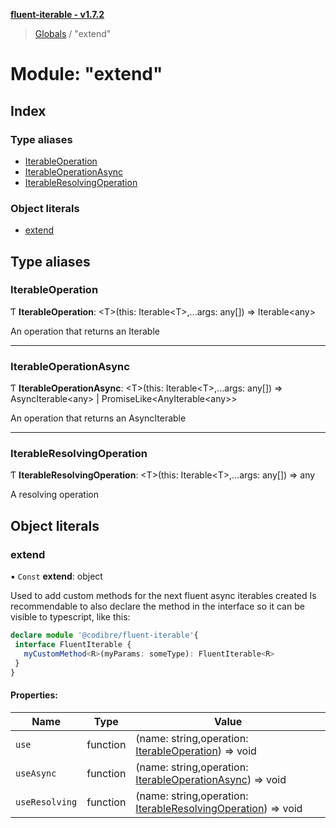 **[fluent-iterable - v1.7.2](../README.md)**

> [Globals](../README.md) / "extend"

# Module: "extend"

## Index

### Type aliases

* [IterableOperation](_extend_.md#iterableoperation)
* [IterableOperationAsync](_extend_.md#iterableoperationasync)
* [IterableResolvingOperation](_extend_.md#iterableresolvingoperation)

### Object literals

* [extend](_extend_.md#extend)

## Type aliases

### IterableOperation

Ƭ  **IterableOperation**: \<T>(this: Iterable\<T>,...args: any[]) => Iterable\<any>

An operation that returns an Iterable

___

### IterableOperationAsync

Ƭ  **IterableOperationAsync**: \<T>(this: Iterable\<T>,...args: any[]) => AsyncIterable\<any> \| PromiseLike\<AnyIterable\<any>>

An operation that returns an AsyncIterable

___

### IterableResolvingOperation

Ƭ  **IterableResolvingOperation**: \<T>(this: Iterable\<T>,...args: any[]) => any

A resolving operation

## Object literals

### extend

▪ `Const` **extend**: object

Used to add custom methods for the next fluent async iterables created
Is recommendable to also declare the method in the interface so it can be visible to typescript, like this:
```ts
declare module '@codibre/fluent-iterable'{
 interface FluentIterable {
   myCustomMethod<R>(myParams: someType): FluentIterable<R>
 }
}
```

#### Properties:

Name | Type | Value |
------ | ------ | ------ |
`use` | function | (name: string,operation: [IterableOperation](\_extend\_.md#iterableoperation)) => void |
`useAsync` | function | (name: string,operation: [IterableOperationAsync](\_extend\_.md#iterableoperationasync)) => void |
`useResolving` | function | (name: string,operation: [IterableResolvingOperation](\_extend\_.md#iterableresolvingoperation)) => void |
